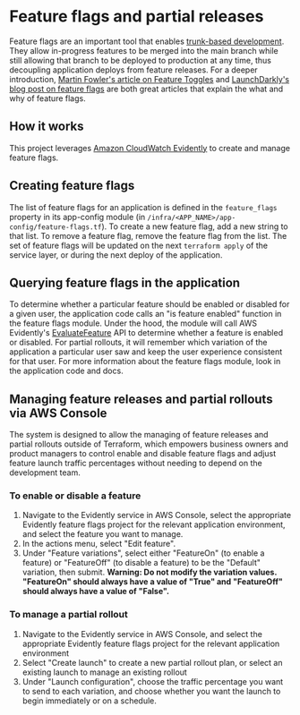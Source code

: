# Feature flags and partial releases

Feature flags are an important tool that enables [trunk-based development](https://trunkbaseddevelopment.com/). They allow in-progress features to be merged into the main branch while still allowing that branch to be deployed to production at any time, thus decoupling application deploys from feature releases. For a deeper introduction, [Martin Fowler's article on Feature Toggles](https://martinfowler.com/articles/feature-toggles.html) and [LaunchDarkly's blog post on feature flags](https://launchdarkly.com/blog/what-are-feature-flags/) are both great articles that explain the what and why of feature flags.

## How it works

This project leverages [Amazon CloudWatch Evidently](https://docs.aws.amazon.com/AmazonCloudWatch/latest/monitoring/CloudWatch-Evidently.html) to create and manage feature flags.

## Creating feature flags

The list of feature flags for an application is defined in the `feature_flags` property in its app-config module (in `/infra/<APP_NAME>/app-config/feature-flags.tf`). To create a new feature flag, add a new string to that list. To remove a feature flag, remove the feature flag from the list. The set of feature flags will be updated on the next `terraform apply` of the service layer, or during the next deploy of the application.

## Querying feature flags in the application

To determine whether a particular feature should be enabled or disabled for a given user, the application code calls an "is feature enabled" function in the feature flags module. Under the hood, the module will call AWS Evidently's [EvaluateFeature](https://docs.aws.amazon.com/cloudwatchevidently/latest/APIReference/API_EvaluateFeature.html) API to determine whether a feature is enabled or disabled. For partial rollouts, it will remember which variation of the application a particular user saw and keep the user experience consistent for that user. For more information about the feature flags module, look in the application code and docs.

## Managing feature releases and partial rollouts via AWS Console

The system is designed to allow the managing of feature releases and partial rollouts outside of Terraform, which empowers business owners and product managers to control enable and disable feature flags and adjust feature launch traffic percentages without needing to depend on the development team.

### To enable or disable a feature

1. Navigate to the Evidently service in AWS Console, select the appropriate Evidently feature flags project for the relevant application environment, and select the feature you want to manage.
2. In the actions menu, select "Edit feature".
3. Under "Feature variations", select either "FeatureOn" (to enable a feature) or "FeatureOff" (to disable a feature) to be the "Default" variation, then submit. **Warning: Do not modify the variation values. "FeatureOn" should always have a value of "True" and "FeatureOff" should always have a value of "False".**

### To manage a partial rollout

1. Navigate to the Evidently service in AWS Console, and select the appropriate Evidently feature flags project for the relevant application environment
2. Select "Create launch" to create a new partial rollout plan, or select an existing launch to manage an existing rollout
3. Under "Launch configuration", choose the traffic percentage you want to send to each variation, and choose whether you want the launch to begin immediately or on a schedule.
